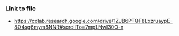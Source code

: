 ### Link to file
* https://colab.research.google.com/drive/1ZJB6PTQF8LxzruaypE-8O4sg6mym8NNR#scrollTo=7mpLNwI30O-n
